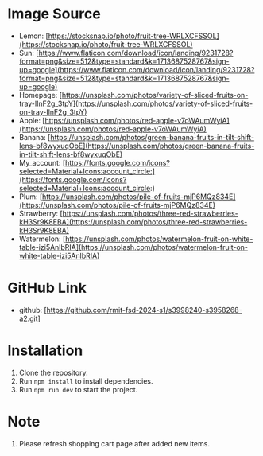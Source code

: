 # Image Source

- Lemon: [https://stocksnap.io/photo/fruit-tree-WRLXCFSSOL](https://stocksnap.io/photo/fruit-tree-WRLXCFSSOL)
- Sun: [https://www.flaticon.com/download/icon/landing/9231728?format=png&size=512&type=standard&k=1713687528767&sign-up=google](https://www.flaticon.com/download/icon/landing/9231728?format=png&size=512&type=standard&k=1713687528767&sign-up=google)
- Homepage: [https://unsplash.com/photos/variety-of-sliced-fruits-on-tray-IlnF2g_3tpY](https://unsplash.com/photos/variety-of-sliced-fruits-on-tray-IlnF2g_3tpY)
- Apple: [https://unsplash.com/photos/red-apple-v7oWAumWyiA](https://unsplash.com/photos/red-apple-v7oWAumWyiA)
- Banana: [https://unsplash.com/photos/green-banana-fruits-in-tilt-shift-lens-bf8wyxuqObE](https://unsplash.com/photos/green-banana-fruits-in-tilt-shift-lens-bf8wyxuqObE)
- My_account: [https://fonts.google.com/icons?selected=Material+Icons:account_circle:](https://fonts.google.com/icons?selected=Material+Icons:account_circle:)
- Plum: [https://unsplash.com/photos/pile-of-fruits-mjP6MQz834E](https://unsplash.com/photos/pile-of-fruits-mjP6MQz834E)
- Strawberry: [https://unsplash.com/photos/three-red-strawberries-kH3Sr9K8EBA](https://unsplash.com/photos/three-red-strawberries-kH3Sr9K8EBA)
- Watermelon: [https://unsplash.com/photos/watermelon-fruit-on-white-table-izi5AnlbRIA](https://unsplash.com/photos/watermelon-fruit-on-white-table-izi5AnlbRIA)

# GitHub Link

- github: [https://github.com/rmit-fsd-2024-s1/s3998240-s3958268-a2.git]

# Installation
 1. Clone the repository.
 2. Run `npm install` to install dependencies.
 3. Run `npm run dev` to start the project.

# Note
1. Please refresh shopping cart page after added new items.
